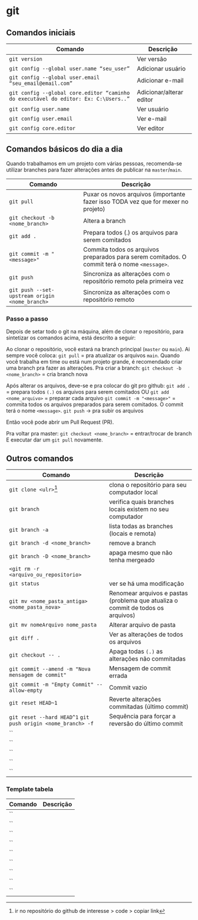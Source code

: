 # git


## Comandos iniciais
|Comando|Descrição |
|-------|----------|
|`git version`|Ver versão|
|`git config --global user.name “seu_user”`|Adicionar usuário|
|`git config --global user.email “seu_email@email.com”`|Adicionar e-mail|
|`git config --global core.editor “caminho do executável do editor: Ex: C:\Users..”`|Adicionar/alterar editor|
|`git config user.name`|Ver usuário|
|`git config user.email`|Ver e-mail|
|`git config core.editor`|Ver editor|


## Comandos básicos do dia a dia

Quando trabalhamos em um projeto com várias pessoas, recomenda-se utilizar branches para fazer alterações antes de publicar na `master`/`main`.

|Comando|Descrição |
|-------|----------|
|`git pull`|Puxar os novos arquivos (importante fazer isso TODA vez que for mexer no projeto)|
|`git checkout -b <nome_branch>`|Altera a branch|
|`git add .`|Prepara todos (.) os arquivos para serem comitados|
|`git commit -m "<message>"`|Commita todos os arquivos preparados para serem comitados. O commit terá o nome `<message>`. |
|`git push`|Sincroniza as alterações com o repositório remoto pela primeira vez|
|`git push --set-upstream origin <nome_branch>`|Sincroniza as alterações com o repositório remoto|

### Passo a passo
Depois de setar todo o git na máquina, além de clonar o repositório, para sintetizar os comandos acima, está descrito a seguir:

Ao clonar o repositório, você estará na branch principal (`master` ou `main`). Ai sempre você coloca:
`git pull` = pra atualizar os arquivos `main`.
Quando você trabalha em time ou está num projeto grande, é recomendado criar uma branch pra fazer as alterações. Pra criar a branch:
`git checkout -b <nome_branch>` = cria branch nova

Após alterar os arquivos, deve-se  e pra colocar do git pro github:
`git add .` = prepara todos `(.)` os arquivos para serem comitados OU
`git add <nome_arquivo>` = preparar cada arquivo
`git commit -m "<message>"` = commita todos os arquivos preparados para serem comitados. O commit terá o nome `<message>`. 
`git push` -> pra subir os arquivos

Então você pode abrir um Pull Request (PR).

Pra voltar pra master:
`git checkout <nome_branch>` = entrar/trocar de branch
E executar dar um `git pull` novamente.


## Outros comandos 
|Comando|Descrição |
|-------|----------|
|`git clone <ulr>`[^clone]|clona o repositório para seu computador local|
|`git branch`|verifica quais branches locais existem no seu computador|
|`git branch -a`|lista todas as branches (locais e remota)|
|`git branch -d <nome_branch>`|remove a branch|
|`git branch -D <nome_branch>`|apaga mesmo que não tenha mergeado|
|`<git rm -r <arquivo_ou_repositorio>`||
|`git status`|ver se há uma modificação|
|`git mv <nome_pasta_antiga> <nome_pasta_nova>`|Renomear arquivos e pastas (problema que atualiza o commit de todos os arquivos)|
|`git mv nomeArquivo nome_pasta`|Alterar arquivo de pasta|
|`git diff .`|Ver as alterações de todos os arquivos|
|`git checkout -- .`|Apaga todas `(.)` as alterações não commitadas|
|`git commit --amend -m "Nova mensagem de commit"`|Mensagem de commit errada|
|`git commit -m "Empty Commit" --allow-empty`|Commit vazio|
|`git reset HEAD~1`|Reverte alterações commitadas (último commit)|
|`git reset --hard HEAD^1` `git push origin <nome_branch> -f`|Sequência para forçar a reversão do último commit|
|``||
|``||
|``||
|``||
|``||



### Template tabela
|Comando|Descrição |
|-------|----------|
|``||
|``||
|``||
|``||
|``||
|``||
|``||
|``||
|``||

[^clone]: ir no repositório do github de interesse > code > copiar link
